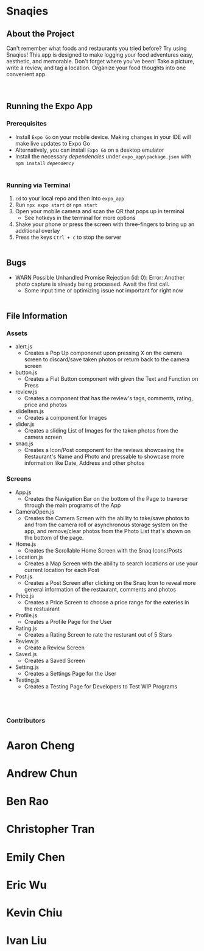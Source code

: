 # Snaqies

## About the Project
Can't remember what foods and restaurants you tried before? Try using Snaqies! This app is designed to make logging your food adventures easy, aesthetic, and memorable. Don't forget where you’ve been! Take a picture, write a review, and tag a location. Organize your food thoughts into one convenient app.  
<br><br>
## Running the Expo App
### Prerequisites
- Install `Expo Go` on your mobile device. Making changes in your IDE will make live updates to Expo Go
- Alternatively, you can install `Expo Go` on a desktop emulator
- Install the necessary *dependencies* under `expo_app\package.json` with `npm install` *`dependency`*
<br><br>
### Running via Terminal
1. `cd` to your local repo and then into `expo_app`
2. Run `npx expo start` or `npm start`
3. Open your mobile camera and scan the QR that pops up in terminal
    - See hotkeys in the terminal for more options
4. Shake your phone or press the screen with three-fingers to bring up an additional overlay
5. Press the keys `Ctrl + c` to stop the server
<br><br>
## Bugs
- WARN  Possible Unhandled Promise Rejection (id: 0): Error: Another photo capture is already being processed. Await the first call.
    - Some input time or optimizing issue not important for right now
<br><br>
## File Information
### Assets
- alert.js
    - Creates a Pop Up componenet upon pressing X on the camera screen to discard/save taken photos or return back to the camera screen
- button.js
    - Creates a Flat Button component with given the Text and Function on Press
- review.js
    - Creates a component that has the review's tags, comments, rating, price and photos
- slideItem.js
    - Creates a component for Images
- slider.js
    - Creates a sliding List of Images for the taken photos from the camera screen
- snaq.js
    - Creates a Icon/Post component for the reviews showcasing the Restaurant's Name and Photo and pressable to showcase more information like Date, Address and other photos
### Screens
- App.js
    - Creates the Navigation Bar on the bottom of the Page to traverse through the main programs of the App
- CameraOpen.js
    - Creates the Camera Screen with the ability to take/save photos to and from the camera roll or asynchronous storage system on the app, and remove/clear photos from the Photo List that's shown on the bottom of the page. 
- Home.js
    - Creates the Scrollable Home Screen with the Snaq Icons/Posts
- Location.js
    - Creates a Map Screen with the ability to search locations or use your current location for each Post
- Post.js
    - Creates a Post Screen after clicking on the Snaq Icon to reveal more general information of the restaurant, comments and photos
- Price.js
    - Creates a Price Screen to choose a price range for the eateries in the restuarant
- Profile.js
    - Creates a Profile Page for the User
- Rating.js
    - Creates a Rating Screen to rate the resturant out of 5 Stars
- Review.js
    - Create a Review Screen
- Saved.js
    - Creates a Saved Screen
- Setting.js
    - Creates a Settings Page for the User
- Testing.js
    - Creates a Testing Page for Developers to Test WIP Programs


  
<br><br>
### Contributors
# Aaron Cheng

# Andrew Chun

# Ben Rao

# Christopher Tran

# Emily Chen

# Eric Wu

# Kevin Chiu

# Ivan Liu
